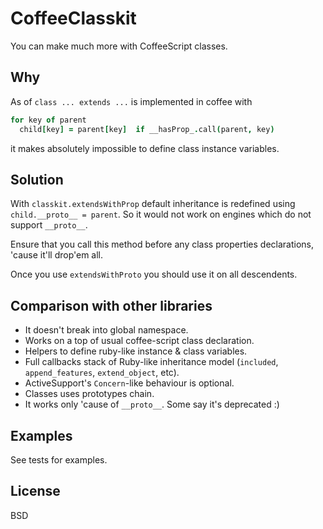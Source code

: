 # CoffeeClasskit
You can make much more with CoffeeScript classes.

## Why
As of `class ... extends ...` is implemented in coffee with
```coffee
for key of parent
  child[key] = parent[key]  if __hasProp_.call(parent, key)
```
it makes absolutely impossible to define class instance variables.

## Solution
With `classkit.extendsWithProp` default inheritance is redefined using
`child.__proto__ = parent`. So it would not work on engines which
do not support `__proto__`.

Ensure that you call this method before any class properties declarations,
'cause it'll drop'em all.

Once you use `extendsWithProto` you should use it on all descendents.

## Comparison with other libraries

* It doesn't break into global namespace.
* Works on a top of usual coffee-script class declaration.
* Helpers to define ruby-like instance & class variables.
* Full callbacks stack of Ruby-like inheritance model (`included`,
  `append_features`, `extend_object`, etc).
* ActiveSupport's `Concern`-like behaviour is optional.
* Classes uses prototypes chain.
* It works only 'cause of `__proto__`. Some say it's deprecated :)

## Examples
See tests for examples.

## License
BSD